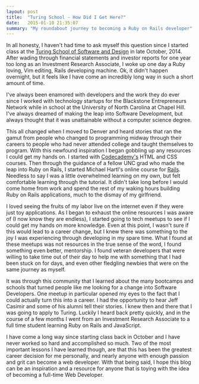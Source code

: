 ```yaml
---
layout: post
title:  "Turing School - How Did I Get Here?"
date:   2015-01-10 21:35:07
summary: "My roundabout journey to becoming a Ruby on Rails developer"
---
```

In all honesty, I haven't had time to ask myself this question since I started class
at the [Turing School of Software and Design](http://www.turing.io) in late
October, 2014. After wading through financial statements and investor reports
for one year too long as an Investment Research Associate, I woke up one day a Ruby loving, Vim
editing, Rails developing machine. Ok, it didn't happen overnight, but it feels
like I have come an incredibly long way in such a short amount of time.

I've always been enamored with developers and the work they do ever since I worked with
technology startups for the Blackstone Entrepreneurs Network while in school at
the University of North Carolina at Chapel Hill.
I've always dreamed of making the leap into Software Development, but always
thought that it was unattainable without a computer science degree.

This all changed when I moved to Denver and heard stories that ran the gamut
from people who changed to programming midway through their careers to people
who had never attended college and taught themselves to program. With this
newfound inspiration I began gobbling up any resources I could get my hands on.
I started with [Codecademy's](http://www.codecademy.com) HTML and CSS courses. Then through the guidance of a
fellow UNC grad who made the leap into Ruby on Rails, I started Michael Hartl's
online course for [Rails](https://www.railstutorial.org/). Needless to say I was a little overwhelmed learning on
my own, but felt comfortable learning through the tutorial. It didn't take
long before I would come home from work and spend the rest of my waking hours
building Ruby on Rails applications, much to the dismay of my girlfriend.

I loved seeing the fruits of my labor live on the internet even if they were just toy
applications. As I began to exhaust the online resources I was aware of (I now
know they are endless), I started going to tech meetups to see if I could get my
hands on more knowledge. Even at this point, I wasn't sure if this would lead to
a career change, but I knew there was something to the joy I was experiencing
through developing in my spare time. What I found at these meetups was not
resources in the true sense of the word, I found something even better, mentorship. I found veteran developers that were willing
to take time out of their day to help me with something that I had been stuck on
for days, and even other fledgling newbies that were on the same journey as
myself.

It was through this community that I learned about the many bootcamps and
schools that turned people like me looking for a change into Software
Developers. One meetup in particular opened my eyes to the fact that I could
actually turn this into a career. I had the opportunity to hear Jeff Casimir and some of his alumni
tell their stories. I knew then and there that I was going to apply to Turing.
Luckily I heard back pretty quickly, and in the course of a few months I went
from an Investment Research Associate to a full time student learning Ruby on
Rails and JavaScript.

I have come a long way since starting class back in October and I have never
worked so hard and accomplished so much. Two of the most important lessons I
have learned though, are that this has been the greatest career decision for me personally, and
nearly anyone with enough passion and grit can become a web developer. With that being said, I hope this blog can
be an inspiration and a resource for anyone that is toying with the idea of becoming a
full-time Web Developer.
